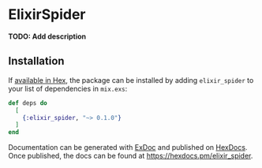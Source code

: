 # ElixirSpider

**TODO: Add description**

## Installation

If [available in Hex](https://hex.pm/docs/publish), the package can be installed
by adding `elixir_spider` to your list of dependencies in `mix.exs`:

```elixir
def deps do
  [
    {:elixir_spider, "~> 0.1.0"}
  ]
end
```

Documentation can be generated with [ExDoc](https://github.com/elixir-lang/ex_doc)
and published on [HexDocs](https://hexdocs.pm). Once published, the docs can
be found at <https://hexdocs.pm/elixir_spider>.

